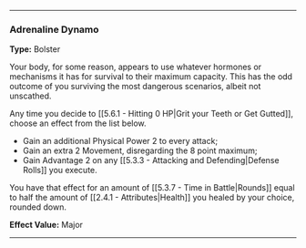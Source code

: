 ___
### Adrenaline Dynamo
__Type:__ Bolster

Your body, for some reason, appears to use whatever hormones or mechanisms it has for survival to their maximum capacity. This has the odd outcome of you surviving the most dangerous scenarios, albeit not unscathed.

Any time you decide to [[5.6.1 - Hitting 0 HP|Grit your Teeth or Get Gutted]], choose an effect from the list below.

- Gain an additional Physical Power 2 to every attack;
- Gain an extra 2 Movement, disregarding the 8 point maximum;
- Gain Advantage 2 on any [[5.3.3 - Attacking and Defending|Defense Rolls]] you execute.

You have that effect for an amount of [[5.3.7 - Time in Battle|Rounds]] equal to half the amount of [[2.4.1 - Attributes|Health]] you healed by your choice, rounded down.

__Effect Value:__ Major

___
